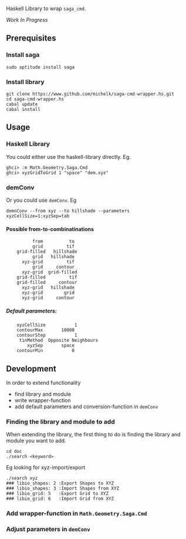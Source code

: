 Haskell Library to wrap `saga_cmd`.

*Work In Progress*

Prerequisites
------------

### Install saga

    sudo aptitude install saga

### Install library

    git clone https://www.github.com/michelk/saga-cmd-wrapper.hs.git
    cd saga-cmd-wrapper.hs
    cabal update
    cabal install

Usage
-----

### Haskell Library
You could either use the haskell-library directly.  Eg.

    ghci> :m Math.Geometry.Saga.Cmd
    ghci> xyzGridToGrid 1 "space" "dem.xyz"

### demConv

Or you could use `demConv`. Eg

    demnConv --from xyz --to hillshade --parameters xyzCellSize=1:xyzSep=tab

#### Possible from-to-combinatinations


              from          to
              grid         tif
        grid-filled   hillshade
              grid   hillshade
          xyz-grid         tif
              grid     contour
          xyz-grid  grid-filled
        grid-filled         tif
        grid-filled     contour
          xyz-grid   hillshade
          xyz-grid        grid
          xyz-grid     contour

##### Default parameters:

        xyzCellSize           1
        contourMax       10000
        contourStep           1
         tinMethod  Opposite Neighbours
            xyzSep       space
        contourMin           0

Development
-----------

In order to extend functionality

* find library and module
* write wrapper-function
* add default parameters and conversion-function in `demConv`

### Finding the library and module to add
When extending the library, the first thing to do is finding the library and
module you want to add. 

    cd doc
    ./search <keyword>

Eg looking for xyz-import/export

    ./search xyz 
    ### libio_shapes: 2 :Export Shapes to XYZ
    ### libio_shapes: 3 :Import Shapes from XYZ
    ### libio_grid: 5   :Export Grid to XYZ
    ### libio_grid: 6   :Import Grid from XYZ

### Add wrapper-function in `Math.Geometry.Saga.Cmd`

### Adjust parameters in `demConv`
